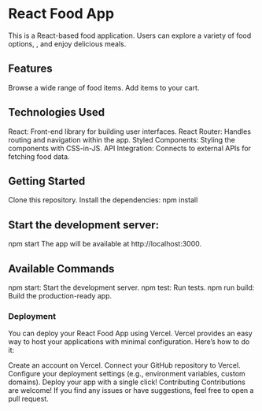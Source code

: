 # React Food App

This is a React-based food application. Users can explore a variety of food options, , and enjoy delicious meals.

## Features

Browse a wide range of food items.
Add items to your cart.

## Technologies Used

React: Front-end library for building user interfaces.
React Router: Handles routing and navigation within the app.
Styled Components: Styling the components with CSS-in-JS.
API Integration: Connects to external APIs for fetching food data.

## Getting Started

Clone this repository.
Install the dependencies:
npm install

## Start the development server:

npm start
The app will be available at http://localhost:3000.

## Available Commands

npm start: Start the development server.
npm test: Run tests.
npm run build: Build the production-ready app.

### Deployment

You can deploy your React Food App using Vercel. Vercel provides an easy way to host your applications with minimal configuration. Here’s how to do it:

Create an account on Vercel.
Connect your GitHub repository to Vercel.
Configure your deployment settings (e.g., environment variables, custom domains).
Deploy your app with a single click!
Contributing
Contributions are welcome! If you find any issues or have suggestions, feel free to open a pull request.
